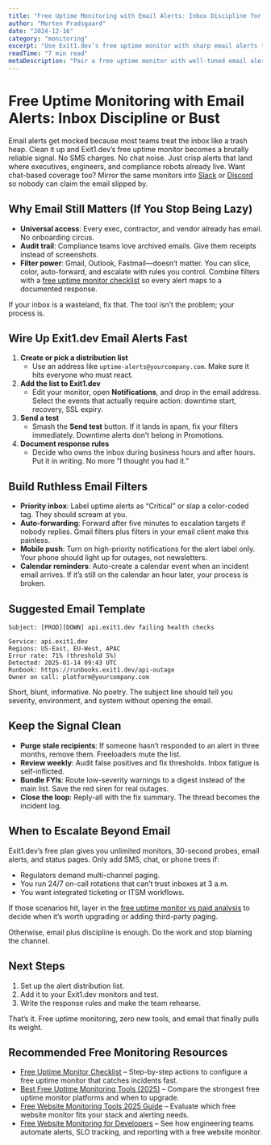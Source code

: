 ```yaml
---
title: "Free Uptime Monitoring with Email Alerts: Inbox Discipline for Real Incidents"
author: "Morten Pradsgaard"
date: "2024-12-16"
category: "monitoring"
excerpt: "Use Exit1.dev’s free uptime monitor with sharp email alerts that cut through the noise."
readTime: "7 min read"
metaDescription: "Pair a free uptime monitor with well-tuned email alerts, filters, and escalation tactics to catch outages fast without paying a cent."
---
```


# Free Uptime Monitoring with Email Alerts: Inbox Discipline or Bust

Email alerts get mocked because most teams treat the inbox like a trash heap. Clean it up and Exit1.dev’s free uptime monitor becomes a brutally reliable signal. No SMS charges. No chat noise. Just crisp alerts that land where executives, engineers, and compliance robots already live. Want chat-based coverage too? Mirror the same monitors into [Slack](/blog/free-uptime-monitor-slack-integration) or [Discord](/blog/free-website-monitor-discord-integration) so nobody can claim the email slipped by.

## Why Email Still Matters (If You Stop Being Lazy)

- **Universal access**: Every exec, contractor, and vendor already has email. No onboarding circus.
- **Audit trail**: Compliance teams love archived emails. Give them receipts instead of screenshots.
- **Filter power**: Gmail, Outlook, Fastmail—doesn’t matter. You can slice, color, auto-forward, and escalate with rules you control. Combine filters with a [free uptime monitor checklist](/blog/free-uptime-monitor-checklist) so every alert maps to a documented response.

If your inbox is a wasteland, fix that. The tool isn’t the problem; your process is.

## Wire Up Exit1.dev Email Alerts Fast

1. **Create or pick a distribution list**
   - Use an address like `uptime-alerts@yourcompany.com`. Make sure it hits everyone who must react.
2. **Add the list to Exit1.dev**
   - Edit your monitor, open **Notifications**, and drop in the email address. Select the events that actually require action: downtime start, recovery, SSL expiry.
3. **Send a test**
   - Smash the **Send test** button. If it lands in spam, fix your filters immediately. Downtime alerts don’t belong in Promotions.
4. **Document response rules**
   - Decide who owns the inbox during business hours and after hours. Put it in writing. No more “I thought you had it.”

## Build Ruthless Email Filters

- **Priority inbox**: Label uptime alerts as “Critical” or slap a color-coded tag. They should scream at you.
- **Auto-forwarding**: Forward after five minutes to escalation targets if nobody replies. Gmail filters plus filters in your email client make this painless.
- **Mobile push**: Turn on high-priority notifications for the alert label only. Your phone should light up for outages, not newsletters.
- **Calendar reminders**: Auto-create a calendar event when an incident email arrives. If it’s still on the calendar an hour later, your process is broken.

## Suggested Email Template

```
Subject: [PROD][DOWN] api.exit1.dev failing health checks

Service: api.exit1.dev
Regions: US-East, EU-West, APAC
Error rate: 71% (threshold 5%)
Detected: 2025-01-14 09:43 UTC
Runbook: https://runbooks.exit1.dev/api-outage
Owner on call: platform@yourcompany.com
```

Short, blunt, informative. No poetry. The subject line should tell you severity, environment, and system without opening the email.

## Keep the Signal Clean

- **Purge stale recipients**: If someone hasn’t responded to an alert in three months, remove them. Freeloaders mute the list.
- **Review weekly**: Audit false positives and fix thresholds. Inbox fatigue is self-inflicted.
- **Bundle FYIs**: Route low-severity warnings to a digest instead of the main list. Save the red siren for real outages.
- **Close the loop**: Reply-all with the fix summary. The thread becomes the incident log.

## When to Escalate Beyond Email

Exit1.dev’s free plan gives you unlimited monitors, 30-second probes, email alerts, and status pages. Only add SMS, chat, or phone trees if:

- Regulators demand multi-channel paging.
- You run 24/7 on-call rotations that can’t trust inboxes at 3 a.m.
- You want integrated ticketing or ITSM workflows.

If those scenarios hit, layer in the [free uptime monitor vs paid analysis](/blog/free-uptime-monitor-vs-paid) to decide when it’s worth upgrading or adding third-party paging.

Otherwise, email plus discipline is enough. Do the work and stop blaming the channel.

## Next Steps

1. Set up the alert distribution list.
2. Add it to your Exit1.dev monitors and test.
3. Write the response rules and make the team rehearse.

That’s it. Free uptime monitoring, zero new tools, and email that finally pulls its weight.


## Recommended Free Monitoring Resources

- [Free Uptime Monitor Checklist](/blog/free-uptime-monitor-checklist) – Step-by-step actions to configure a free uptime monitor that catches incidents fast.
- [Best Free Uptime Monitoring Tools (2025)](/blog/best-free-uptime-monitoring-tools) – Compare the strongest free uptime monitor platforms and when to upgrade.
- [Free Website Monitoring Tools 2025 Guide](/blog/free-website-monitoring-tools-2025) – Evaluate which free website monitor fits your stack and alerting needs.
- [Free Website Monitoring for Developers](/blog/free-website-monitoring-for-developers) – See how engineering teams automate alerts, SLO tracking, and reporting with a free website monitor.


